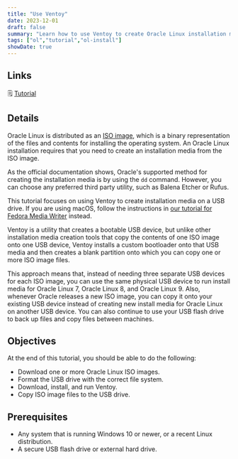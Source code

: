 ```yaml
---
title: "Use Ventoy"
date: 2023-12-01
draft: false
summary: "Learn how to use Ventoy to create Oracle Linux installation media on a USB device with any compatible operating system."
tags: ["ol","tutorial","ol-install"]
showDate: true
---
```


## Links

:spiral_notepad: [Tutorial](https://docs.oracle.com/en/learn/usb-media-ventoy)

## Details

Oracle Linux is distributed as an [ISO image](https://en.wikipedia.org/wiki/ISO_image), which is a binary representation of the files and contents for installing the operating system. An Oracle Linux installation requires that you need to create an installation media from the ISO image.

As the official documentation shows, Oracle's supported method for creating the installation media is by using the `dd` command. However, you can choose any preferred third party utility, such as Balena Etcher or Rufus.

This tutorial focuses on using Ventoy to create installation media on a USB drive. If you are using macOS, follow the instructions in [our tutorial for Fedora Media Writer](https://docs.oracle.com/en/learn/usb-media/) instead.

Ventoy is a utility that creates a bootable USB device, but unlike other installation media creation tools that copy the contents of one ISO image onto one USB device, Ventoy installs a custom bootloader onto that USB media and then creates a blank partition onto which you can copy one or more ISO image files.

This approach means that, instead of needing three separate USB devices for each ISO image, you can use the same physical USB device to run install media for Oracle Linux 7, Oracle Linux 8, and Oracle Linux 9. Also, whenever Oracle releases a new ISO image, you can copy it onto your existing USB device instead of creating new install media for Oracle Linux on another USB device. You can also continue to use your USB flash drive to back up files and copy files between machines.

## Objectives

At the end of this tutorial, you should be able to do the following:

- Download one or more Oracle Linux ISO images.
- Format the USB drive with the correct file system.
- Download, install, and run Ventoy.
- Copy ISO image files to the USB drive.

## Prerequisites

- Any system that is running Windows 10 or newer, or a recent Linux distribution.
- A secure USB flash drive or external hard drive.
